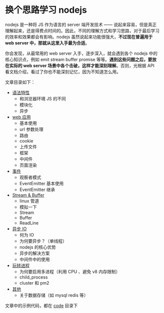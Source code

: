 # 换个思路学习 nodejs

nodejs 是一种将 JS 作为语言的 server 端开发技术 —— 说起来容易，但是真正理解起来，还是得费点时间的。因此，不同的理解方式和学习思路，对于最后学习的效率和效果都会有影响。nodejs 虽然说起来功能很强大，**不过现在普遍用于 web server 中，那就从这里入手最为合适**。

你会发现，从最常用的 web server 入手，逐步深入，就会遇到各个 nodejs 中的核心知识点，例如 emit stream buffer promise 等等。**遇到这些问题之后，要放在实际的 web server 场景中各个击破，这样才能深刻理解**。否则，光根据 API 看文档介绍，看过了你也不能深刻记忆，因为不知道怎么用。

文章目录如下：

- [语法特性](./docs/01-语法.md)
    - 和浏览器环境 JS 的不同
    - 模块化
    - 异步
- [web 应用](./docs/02-web-应用.md)
    - 基本使用
    - url 参数处理
    - 路由
    - cookie
    - 上传文件
    - 框架
    - 中间件
    - 页面渲染
- [事件](./docs/03-事件.md)
    - 观察者模式
    - EventEmitter 基本使用
    - EventEmitter 继承
- [Stream & Buffer](./docs/04-Stream-Buffer.md)
    - linux 管道
    - 模拟一下
    - Stream
    - Buffer
    - ReadLine
- [异步 IO](./docs/05-异步-IO.md)
    - 何为 IO
    - 为何要异步？（单线程）
    - nodejs 的核心优势
    - 异步的解决方案
    - 中间件中的使用
- [玩转进程](./docs/06-进程.md)
    - 为何要启用多进程（利用 CPU 、避免 v8 内存限制）
    - child_process
    - cluster 和 pm2
- [其他](./docs/07-其他.md)
    - 关于数据存储（如 mysql redis 等）

文章中的示例代码，都在 [code](./code) 目录下
